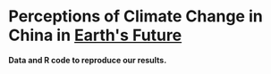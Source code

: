 # Perceptions of Climate Change in China in [Earth's Future](https://agupubs.onlinelibrary.wiley.com/journal/23284277)

**Data and R code to reproduce our results.**
